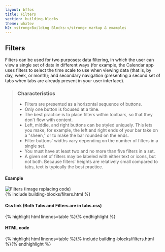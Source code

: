 ```yaml
---
layout: bffos
title: Filters
section: building-blocks
theme: whatev
h2: <strong>Building Blocks:</strong> markup & examples
---
```


## Filters

Filters can be used for two purposes: data filtering, in which the user can view a single set of data in different ways (for example, the Calendar app uses filters to select the time scale to use when viewing data (that is, by day, week, or month); and secondary navigation (presenting a second set of tabs when tabs are already present in your user interface).

> ### Characteristics
> * Filters are presented as a horizontal sequence of buttons.
> * Only one button is focused at a time.
> * The best practice is to place filters within toolbars, so that they don't flow with content.
> * Left, middle, and right buttons can be styled uniquely. This lets you make, for example, the left and right ends of your bar take on a "sheen," or to make the bar rounded on the ends.
> * Filter buttons' widths vary depending on the number of filters in a single set.
> * You must have at least two and no more than five filters in a set.
> * A given set of filters may be labeled with either text or icons, but not both. Because filters’ heights are relatively small compared to tabs, text is typically the best practice.

<div>
  <h4>Example</h4>
  <section class="example">
    <img src="../images/BB/filters.png" alt="Filters (Image replacing code)"/>
    <article class="filter frame">{% include building-blocks/filters.html %}</article>
  </section>

  <h4>Css link (Both Tabs and Filters are in tabs.css)</h4>
  {% highlight html linenos=table %}<link href="(your styles folder)/themes/whatev/tabs.css" rel="stylesheet" type="text/css">{% endhighlight %}

  <h4>HTML code</h4>
  {% highlight html linenos=table %}{% include building-blocks/filters.html %}{% endhighlight %}
</div>